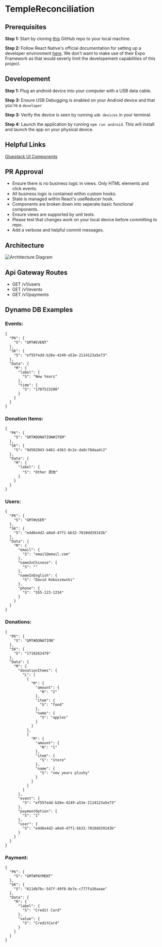# TempleReconciliation

## Prerequisites

<B>Step 1:</b>
Start by cloning [this](https://github.com/SparkyCoder/TempleReconciliation) GitHub repo to your local machine.

<B>Step 2:</b>
Follow React Native's official documentation for setting up a developer environment [here](https://reactnative.dev/docs/set-up-your-environment). We don't want to make use of their Expo Framework as that would severly limit the developement capabilities of this project.

## Developement

<B>Step 1:</b> Plug an android device into your computer with a USB data cable.

<B>Step 3:</b> Ensure USB Debugging is enabled on your Android device and that you're a `developer`

<B>Step 3:</b> Verify the device is seen by running `adb devices` in your terminal.

<B>Step 4:</b> Launch the application by running `npm run android`. This will install and launch the app on your physical device.

## Helpful Links

[Gluestack UI Components](https://gluestack.io/ui/docs/home/overview/all-components)

## PR Approval

- Ensure there is no business logic in views. Only HTML elements and click events.
- All business logic is contained within custom hooks.
- State is managed within React's useReducer hook.
- Components are broken down into seperate basic functional components.
- Ensure views are supported by unit tests.
- Please test that changes work on your local device before committing to repo.
- Add a verbose and helpful commit messages.

## Architecture

![Architecture Diagram](https://github.com/SparkyCoder/TempleReconciliation/blob/main/Architecture.jpg)

## Api Gateway Routes

- GET /v1/users
- GET /v1/events
- GET /v1/payments

## Dynamo DB Examples

### Events:

```
{
  "PK": {
    "S": "GMT#EVENT"
  },
  "SK": {
    "S": "ef55fedd-b26e-4249-a53e-2114123a5e73"
  },
  "Data": {
    "M": {
      "label": {
        "S": "New Years"
      },
      "time": {
        "S": "1707523200"
      }
    }
  }
}
```

### Donation Items:

```
{
  "PK": {
    "S": "GMT#DONATION#ITEM"
  },
  "SK": {
    "S": "9d502043-b461-43b3-8c2e-da0c78daadc2"
  },
  "Data": {
    "M": {
      "label": {
        "S": "Other 其他"
      }
    }
  }
}
```

### Users:

```
{
  "PK": {
    "S": "GMT#USER"
  },
  "SK": {
    "S": "e4d6e4d2-a0a9-47f1-bb32-7810dd39143b"
  },
  "Data": {
    "M": {
      "email": {
        "S": "email@email.com"
      },
      "nameInChinese": {
        "S": ""
      },
      "nameInEnglish": {
        "S": "David Kobuszewski"
      },
      "phone": {
        "S": "555-123-1234"
      }
    }
  }
}
```

### Donations:

```
{
  "PK": {
    "S": "GMT#DONATION"
  },
  "SK": {
    "S": "1719262479"
  },
  "Data": {
    "M": {
      "donationItems": {
        "L": [
          {
            "M": {
              "amount": {
                "N": "2"
              },
              "item": {
                "S": "food"
              },
              "name": {
                "S": "apples"
              }
            }
          },
          {
            "M": {
              "amount": {
                "N": "1"
              },
              "item": {
                "S": "store"
              },
              "name": {
                "S": "new years plushy"
              }
            }
          }
        ]
      },
      "event": {
        "S": "ef55fedd-b26e-4249-a53e-2114123a5e73"
      },
      "paymentOption": {
        "S": "1"
      },
      "user": {
        "S": "e4d6e4d2-a0a9-47f1-bb32-7810dd39143b"
      }
    }
  }
}
```

### Payment:

```
{
  "PK": {
    "S": "GMT#PAYMENT"
  },
  "SK": {
    "S": "611db7bc-547f-49f8-8e7e-c777fa26aaae"
  },
  "Data": {
    "M": {
      "label": {
        "S": "Credit Card"
      },
      "value": {
        "S": "CreditCard"
      }
    }
  }
}
```
